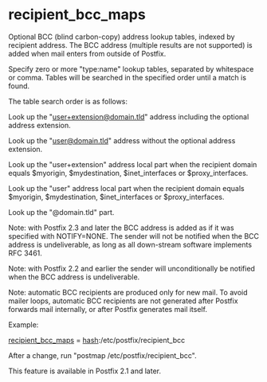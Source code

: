 # recipient_bcc_maps 


Optional BCC (blind carbon-copy) address lookup tables, indexed by
recipient address.  The BCC address (multiple results are not
supported) is added when mail enters from outside of Postfix.



Specify zero or more "type:name" lookup tables, separated by
whitespace or comma. Tables will be searched in the specified order
until a match is found.



The table search order is as follows:




 Look up the "user+extension@domain.tld" address including the
optional address extension.

 Look up the "user@domain.tld" address without the optional
address extension.

 Look up the "user+extension" address local part when the
recipient domain equals $myorigin, $mydestination, $inet_interfaces
or $proxy_interfaces.

 Look up the "user" address local part when the recipient domain
equals $myorigin, $mydestination, $inet_interfaces or $proxy_interfaces.

 Look up the "@domain.tld" part.




Note: with Postfix 2.3 and later the BCC address is added as if it
was specified with NOTIFY=NONE. The sender will not be notified
when the BCC address is undeliverable, as long as all down-stream
software implements RFC 3461.



Note: with Postfix 2.2 and earlier the sender will unconditionally
be notified when the BCC address is undeliverable.


 Note: automatic BCC recipients are produced only for new mail.
To avoid mailer loops, automatic BCC recipients are not generated
after Postfix forwards mail internally, or after Postfix generates
mail itself. 


Example:



<a href="postconf.5.html#recipient_bcc_maps">recipient_bcc_maps</a> = <a href="DATABASE_README.html#types">hash</a>:/etc/postfix/recipient_bcc



After a change, run "postmap /etc/postfix/recipient_bcc".



This feature is available in Postfix 2.1 and later.



